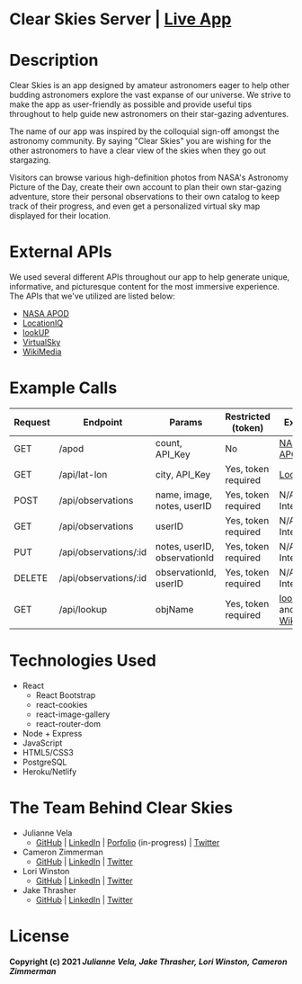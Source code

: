# Clear Skies Server | [Live App](https://clear-skies.netlify.app/)

# Description
Clear Skies is an app designed by amateur astronomers eager to help other budding astronomers explore the vast expanse of our universe. We strive to make the app as user-friendly as possible and provide useful tips throughout to help guide new astronomers on their star-gazing adventures.

The name of our app was inspired by the colloquial sign-off amongst the astronomy community. By saying "Clear Skies" you are wishing for the other astronomers to have a clear view of the skies when they go out stargazing.

Visitors can browse various high-definition photos from NASA's Astronomy Picture of the Day, create their own account to plan their own star-gazing adventure, store their personal observations to their own catalog to keep track of their progress, and even get a personalized virtual sky map displayed for their location.

# External APIs
We used several different APIs throughout our app to help generate unique, informative, and picturesque content for the most immersive experience. The APIs that we've utilized are listed below:

-   [NASA APOD](https://apod.nasa.gov/apod/astropix.html)
-   [LocationIQ](https://locationiq.com/)
-   [lookUP](https://www.strudel.org.uk/lookUP/)
-   [VirtualSky](https://virtualsky.lco.global/)
-   [WikiMedia](https://api.wikimedia.org/)

# Example Calls
| Request 	| Endpoint              	| Params                       	| Restricted (token)            	| External               	|
|---------	|-----------------------	|------------------------------	|-------------------------------	|------------------------	|
| GET     	| /apod                 	| count, API_Key               	| No                            	| [NASA APOD](https://apod.nasa.gov/apod/astropix.html)            	|
| GET     	| /api/lat-lon          	| city, API_Key                         	| Yes, token required 	| [LocationIQ](https://locationiq.com/)           	|
| POST    	| /api/observations     	| name, image, notes, userID   	| Yes, token required           	| N/A - Internal                      	|
| GET     	| /api/observations     	| userID                       	| Yes, token required           	| N/A - Internal                       	|
| PUT     	| /api/observations/:id 	| notes, userID, observationId 	| Yes, token required           	| N/A - Internal                       	|
| DELETE  	| /api/observations/:id 	| observationId, userID        	| Yes, token required           	| N/A - Internal                       	|
| GET     	| /api/lookup           	| objName                      	| Yes, token required           	| [lookUP](https://www.strudel.org.uk/lookUP/) and [WikiMedia](https://api.wikimedia.org/) 	|

# Technologies Used
- React
    - React Bootstrap 
    - react-cookies
    - react-image-gallery
    - react-router-dom
- Node + Express
- JavaScript
- HTML5/CSS3
- PostgreSQL
- Heroku/Netlify

# The Team Behind Clear Skies

-   Julianne Vela
    -   [GitHub](https://www.github.com/julianne-vela) | [LinkedIn](https://www.linkedin.com/in/juliannevela/) | [Porfolio](https://www.juliannevela.dev) (in-progress) | [Twitter](https://www.twitter.com/NessimaSkye)
-   Cameron Zimmerman
    -   [GitHub](https://github.com/CameronZimmerman) | [LinkedIn](https://www.linkedin.com/in/cameron-zimmerman/) | [Twitter](https://twitter.com/CameronZimmer20)
-   Lori Winston
    -   [GitHub](https://github.com/LoriWinston) | [LinkedIn](https://www.linkedin.com/in/loriwinston/) | [Twitter](https://twitter.com/LoriWinston8)
-   Jake Thrasher
    -   [GitHub](https://github.com/jakethrasher) | [LinkedIn](https://www.linkedin.com/in/m-jake-thrasher/) | [Twitter](https://twitter.com/mjakethrasher)

# License
#### Copyright (c) 2021 _**Julianne Vela,**_ _**Jake Thrasher,**_ _**Lori Winston,**_ _**Cameron Zimmerman**_ 
